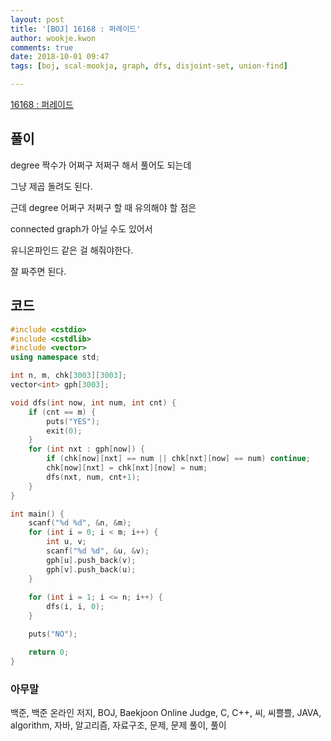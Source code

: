 ```yaml
---
layout: post
title: '[BOJ] 16168 : 퍼레이드'
author: wookje.kwon
comments: true
date: 2018-10-01 09:47
tags: [boj, scal-mookja, graph, dfs, disjoint-set, union-find]

---
```


[16168 : 퍼레이드](https://www.acmicpc.net/problem/16168)  

## 풀이

degree 짝수가 어쩌구 저쩌구 해서 풀어도 되는데

그냥 제곱 돌려도 된다.

근데 degree 어쩌구 저쩌구 할 때 유의해야 할 점은

connected graph가 아닐 수도 있어서

유니온파인드 같은 걸 해줘야한다.

잘 짜주면 된다.

## 코드

```cpp
#include <cstdio>
#include <cstdlib>
#include <vector>
using namespace std;

int n, m, chk[3003][3003];
vector<int> gph[3003];

void dfs(int now, int num, int cnt) {
    if (cnt == m) {
        puts("YES");
        exit(0);
    }
    for (int nxt : gph[now]) {
        if (chk[now][nxt] == num || chk[nxt][now] == num) continue;
        chk[now][nxt] = chk[nxt][now] = num;
        dfs(nxt, num, cnt+1);
    }
}

int main() {
    scanf("%d %d", &n, &m);
    for (int i = 0; i < m; i++) {
        int u, v;
        scanf("%d %d", &u, &v);
        gph[u].push_back(v);
        gph[v].push_back(u);
    }
    
    for (int i = 1; i <= n; i++) {
        dfs(i, i, 0);
    }

    puts("NO");

    return 0;
}
```  

### 아무말  
백준, 백준 온라인 저지, BOJ, Baekjoon Online Judge, C, C++, 씨, 씨쁠쁠, JAVA, algorithm, 자바, 알고리즘, 자료구조, 문제, 문제 풀이, 풀이
